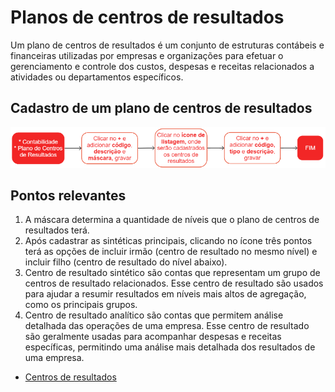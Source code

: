 # Planos de centros de resultados

Um plano de centros de resultados é um conjunto de estruturas contábeis e financeiras utilizadas por empresas e organizações para efetuar o gerenciamento e controle dos custos, despesas e receitas relacionados a atividades ou departamentos específicos.

## Cadastro de um plano de centros de resultados

![Plano de CR](resultCenterChart.png)

## Pontos relevantes

1. A máscara determina a quantidade de níveis que o plano de centros de resultados terá.
1. Após cadastrar as sintéticas principais, clicando no ícone três pontos terá as opções de incluir irmão (centro de resultado no mesmo nível) e incluir filho (centro de resultado do nível abaixo).
1. Centro de resultado sintético são contas que representam um grupo de centros de resultado relacionados. Esse centro de resultado são usados para ajudar a resumir resultados em níveis mais altos de agregação, como os principais grupos.
1. Centro de resultado analítico são contas que permitem análise detalhada das operações de uma empresa. Esse centro de resultado são geralmente usadas para acompanhar despesas e receitas específicas, permitindo uma análise mais detalhada dos resultados de uma empresa.

* [Centros de resultados](resultCenter)